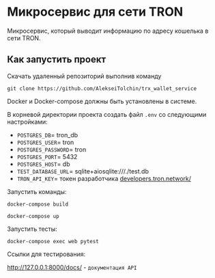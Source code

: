 # Микросервис для сети TRON

Микросервис, который выводит информацию по адресу кошелька в сети TRON.

## Как запустить проект

Скачать удаленный репозиторий выполнив команду

```
git clone https://github.com/AlekseiTolchin/trx_wallet_service
```
Docker и Docker-compose должны быть установлены в системе.

В корневой директории проекта создать файл `.env` со следующими настройками:

- `POSTGRES_DB`= tron_db
- `POSTGRES_USER`= tron
- `POSTGRES_PASSWORD`= tron
- `POSTGRES_PORT`= 5432
- `POSTGRES_HOST`= db
- `TEST_DATABASE_URL`= sqlite+aiosqlite:///./test.db
- `TRON_API_KEY`= токен разработчика [developers.tron.network/](https://developers.tron.network/)

Запустить команды:

```
docker-compose build
```

```
docker-compose up
```

Запустить тесты:

```
docker-compose exec web pytest
```

Ссылки для тестирования:

http://127.0.0.1:8000/docs/ - `документация API`  

